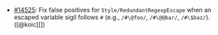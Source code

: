 * [#14525](https://github.com/rubocop/rubocop/pull/14525): Fix false positives for `Style/RedundantRegexpEscape` when an escaped variable sigil follows `#` (e.g., `/#\@foo/`, `/#\@@bar/`, `/#\$baz/`). ([@koic][])
